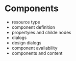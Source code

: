 # Components
- resource type
- component definition
- propertyies and childe nodes
- dialogs
- design dialogs
- component availability
- components and content